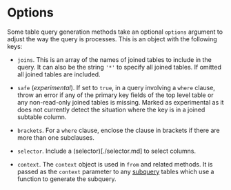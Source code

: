# Options

Some table query generation methods take an optional `options` argument to adjust the way the query is processes. This is an object with the following keys:

* `joins`. This is an array of the names of joined tables to include in the query. It can also be the string `'*'` to specify all joined tables. If omitted all joined tables
are included.

* `safe` (*experimental*). If set to `true`, in a query involving a `where` clause, throw an error if any of the primary key fields of the top level table or any non-read-only
joined tables is missing. Marked as experimental as it does not currently detect the situation where the key is in a joined subtable column.

* `brackets`. For a `where` clause, enclose the clause in brackets if there are more than one subclauses.

* `selector`. Include a (selector)[./selector.md] to select columns.

* `context`. The `context` object is used in `from` and related methods. It is passed as the `context` parameter to any [subquery](./subquery-config.md) tables which use a function
to generate the subquery.

